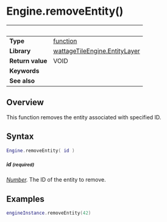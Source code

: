 # Engine.removeEntity()

|                      | &nbsp;
| -------------------- | ---------------------------------------------------------------
| __Type__             | [function](http://docs.coronalabs.com/api/type/Function.html)
| __Library__          | [wattageTileEngine.EntityLayer](type_entityLayer.markdown)
| __Return value__     | VOID
| __Keywords__         |
| __See also__         |


## Overview

This function removes the entity associated with specified ID.


## Syntax

``````lua
Engine.removeEntity( id )
``````

##### id <small>(required)</small>
_[Number](https://docs.coronalabs.com/api/type/Number.html)._
The ID of the entity to remove.

## Examples

``````lua
engineInstance.removeEntity(42)
``````
